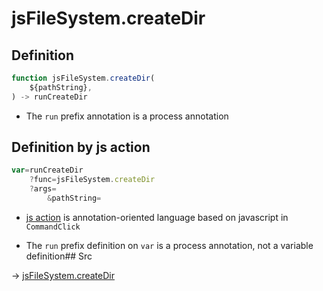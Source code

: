 # jsFileSystem.createDir

## Definition

```js.js
function jsFileSystem.createDir(
	${pathString},
) -> runCreateDir
```

- The `run` prefix annotation is a process annotation
## Definition by js action

```js.js
var=runCreateDir
	?func=jsFileSystem.createDir
	?args=
		&pathString=
```

- [js action](#) is annotation-oriented language based on javascript in `CommandClick`

- The `run` prefix definition on `var` is a process annotation, not a variable definition## Src

-> [jsFileSystem.createDir](https://github.com/puutaro/CommandClick/blob/master/app/src/main/java/com/puutaro/commandclick/fragment_lib/terminal_fragment/js_interface/file/JsFileSystem.kt#L233)


